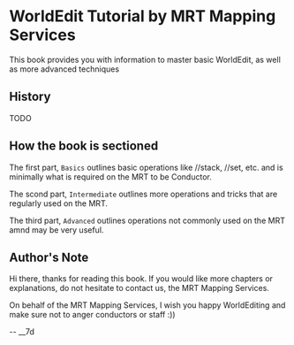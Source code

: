 # WorldEdit Tutorial by MRT Mapping Services

This book provides you with information to master basic WorldEdit, as well as more advanced techniques

## History

TODO

## How the book is sectioned

The first part, `Basics` outlines basic operations like //stack, //set, etc. and is minimally what is required on the MRT to be Conductor.

The scond part, `Intermediate` outlines more operations and tricks that are regularly used on the MRT.

The third part, `Advanced` outlines operations not commonly used on the MRT amnd may be very useful.

## Author's Note

Hi there, thanks for reading this book. If you would like more chapters or explanations, do not hesitate to contact us, the MRT Mapping Services.

On behalf of the MRT Mapping Services, I wish you happy WorldEditing and make sure not to anger conductors or staff :))

-- \_\_7d
